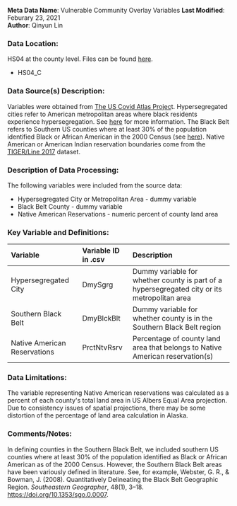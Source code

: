 **Meta Data Name**: Vulnerable Community Overlay Variables
**Last Modified**: Feburary 23, 2021  
**Author**: Qinyun Lin  

### Data Location: 
HS04 at the county level. Files can be found [here](https://github.com/GeoDaCenter/opioid-policy-scan/tree/master/Policy_Scan/data_final).
* HS04_C  

### Data Source(s) Description:  
Variables were obtained from [The US Covid Atlas Projec](https://theuscovidatlas.org/map)t. Hypersegregated cities refer to American metropolitan areas where black residents experience hypersegregation. See [here](https://www.princeton.edu/news/2015/05/18/hypersegregated-cities-face-tough-road-change) for more information. The Black Belt refers to Southern US counties where at least 30% of the population identified Black or African American in the 2000 Census (see [here](https://en.wikipedia.org/wiki/Black_Belt_in_the_American_South)). Native American or American Indian reservation boundaries come from the [TIGER/Line 2017](https://catalog.data.gov/dataset/tiger-line-shapefile-2017-nation-u-s-current-american-indian-alaska-native-native-hawaiian-area) dataset.

### Description of Data Processing: 
The following variables were included from the source data:

* Hypersegregated City or Metropolitan Area - dummy variable
* Black Belt County - dummy variable
* Native American Reservations - numeric percent of county land area
 
### Key Variable and Definitions:

| Variable | Variable ID in .csv | Description |
|:---------|:--------------------|:------------|
| Hypersegregated City | DmySgrg | Dummy variable for whether county is part of a hypersegregated city or its metropolitan area |
| Southern Black Belt | DmyBlckBlt | Dummy variable for whether county is in the Southern Black Belt region |
| Native American Reservations | PrctNtvRsrv |  Percentage of county land area that belongs to Native American reservation(s) |

### Data Limitations:
The variable representing Native American reservations was calculated as a percent of each county's total land area in US Albers Equal Area projection. Due to consistency issues of spatial projections, there may be some distortion of the percentage of land area calculation in Alaska.

### Comments/Notes:
In defining counties in the Southern Black Belt, we included southern US counties where at least 30% of the population identified as Black or African American as of the 2000 Census. However, the Southern Black Belt areas have been variously defined in literature. See, for example, Webster, G. R., & Bowman, J. (2008). Quantitatively Delineating the Black Belt Geographic Region. *Southeastern Geographer*, 48(1), 3–18. https://doi.org/10.1353/sgo.0.0007. 
